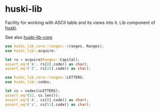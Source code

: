 # huski-lib
Facility for working with ASCII table and its views into it. Lib component of [huski](https://github.com/bravequickcleverfibreyarn/ascii-aide/tree/main/huski).

See also [huski-lib-core](https://github.com/bravequickcleverfibreyarn/ascii-aide/tree/main/huski-lib-core).


 ```rust
 use huski_lib_core::ranges::{ranges, Ranges};
 use huski_lib::acquire;

 let rs = acquire(Ranges::Capital);
 assert_eq!('A', rs[0].code() as char);
 assert_eq!('Z', rs[25].code() as char);
 ```

 ```rust
 use huski_lib_core::ranges::LETTERS;
 use huski_lib::codes;

 let cs = codes(&LETTERS);
 assert_eq!(52, cs.len());
 assert_eq!('A', cs[0].code() as char);
 assert_eq!('z', cs[51].code() as char);
 ```
